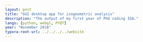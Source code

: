 ```yaml
---
layout: post
title: "GUI desktop app for isogeometric analysis"
description: "The output of my first year of PhD coding IGA."
langs: [python, webgl, PYQT]
year: "November 2018"
typora-root-url: ../../../../website
---
```


